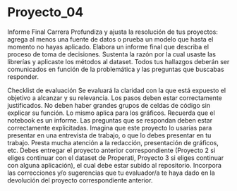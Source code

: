# Proyecto_04
Informe Final Carrera
Profundiza y ajusta la resolución de tus proyectos: agrega al menos una fuente de datos o prueba un modelo que hasta el momento no hayas aplicado. Elabora un informe final que describa el proceso de toma de decisiones. Sustenta la razón por la cual usaste las librerías y aplicaste los métodos al dataset. Todos tus hallazgos deberán ser comunicados en función de la problemática y las preguntas que buscabas responder.

Checklist de evaluación
Se evaluará la claridad con la que está expuesto el objetivo a alcanzar y su relevancia.
Los pasos deben estar correctamente justificados. No deben haber grandes grupos de celdas de código sin explicar su función. Lo mismo aplica para los gráficos. Recuerda que el notebook es un informe.
Las preguntas que se respondan deben estar correctamente explicitadas.
Imagina que este proyecto lo usarías para presentar en una entrevista de trabajo, o que lo debes presentar en tu trabajo. Presta mucha atención a la redacción, presentación de gráficos, etc.
Debes entregar el proyecto anterior correspondiente (Proyecto 2 si eliges continuar con el dataset de Properati, Proyecto 3 si eliges continuar con alguna aplicación), el cual debe estar subido al repositorio.
Incorpora las correcciones y/o sugerencias que tu evaluador/a te haya dado en la devolución del proyecto correspondiente anterior.
